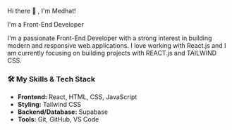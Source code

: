 Hi there 👋 , I'm Medhat!

I'm a Front-End Developer

I'm a passionate Front-End Developer with a strong interest in building modern and responsive web applications.
 I love working with React.js and I am currently focusing on building projects with REACT.js and TAILWIND CSS.


### 🛠️ My Skills & Tech Stack

- **Frontend:** React, HTML, CSS, JavaScript 
- **Styling:** Tailwind CSS
- **Backend/Database:**  Supabase
- **Tools:** Git, GitHub, VS Code

